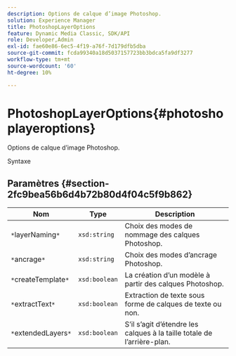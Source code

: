 ```yaml
---
description: Options de calque d’image Photoshop.
solution: Experience Manager
title: PhotoshopLayerOptions
feature: Dynamic Media Classic, SDK/API
role: Developer,Admin
exl-id: fae60e86-6ec5-4f19-a76f-7d179dfb5dba
source-git-commit: fcda99340a18d5037157723bb3bdca5fa9df3277
workflow-type: tm+mt
source-wordcount: '60'
ht-degree: 10%

---
```


# PhotoshopLayerOptions{#photoshoplayeroptions}

Options de calque d’image Photoshop.

Syntaxe

## Paramètres {#section-2fc9bea56b6d4b72b80d4f04c5f9b862}

| Nom | Type | Description |
|---|---|---|
| `*`layerNaming`*` | `xsd:string` | Choix des modes de nommage des calques Photoshop. |
| `*`ancrage`*` | `xsd:string` | Choix des modes d’ancrage Photoshop. |
| `*`createTemplate`*` | `xsd:boolean` | La création d’un modèle à partir des calques Photoshop. |
| `*`extractText`*` | `xsd:boolean` | Extraction de texte sous forme de calques de texte ou non. |
| `*`extendedLayers`*` | `xsd:boolean` | S’il s’agit d’étendre les calques à la taille totale de l’arrière-plan. |

